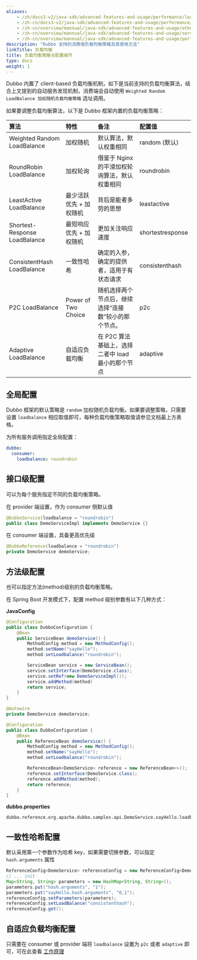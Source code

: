 ```yaml
---
aliases:
    - /zh/docs3-v2/java-sdk/advanced-features-and-usage/performance/loadbalance/
    - /zh-cn/docs3-v2/java-sdk/advanced-features-and-usage/performance/loadbalance/
    - /zh-cn/overview/mannual/java-sdk/advanced-features-and-usage/others/graceful-shutdown/
    - /zh-cn/overview/mannual/java-sdk/advanced-features-and-usage/service/consistent-hash/
    - /zh-cn/overview/mannual/java-sdk/advanced-features-and-usage/performance/loadbalance/
description: "Dubbo 支持的消费端负载均衡策略及其使用方法"
linkTitle: 负载均衡
title: 负载均衡策略与配置细节
type: docs
weight: 1
---
```


Dubbo 内置了 client-based 负载均衡机制，如下是当前支持的负载均衡算法，结合上文提到的自动服务发现机制，消费端会自动使用 `Weighted Random LoadBalance 加权随机负载均衡策略` 选址调用。

如果要调整负载均衡算法，以下是 Dubbo 框架内置的负载均衡策略：

| 算法                        | 特性                    | 备注                                            | 配置值                                             |
| :-------------------------- | :---------------------- | :---------------------------------------------- | :---------------------------------------------- |
| Weighted Random LoadBalance           | 加权随机                | 默认算法，默认权重相同              | random (默认) |
| RoundRobin LoadBalance       | 加权轮询                | 借鉴于 Nginx 的平滑加权轮询算法，默认权重相同 | roundrobin |
| LeastActive LoadBalance      | 最少活跃优先 + 加权随机 | 背后是能者多劳的思想                           | leastactive |
| Shortest-Response LoadBalance | 最短响应优先 + 加权随机 | 更加关注响应速度                             | shortestresponse |
| ConsistentHash LoadBalance   | 一致性哈希             | 确定的入参，确定的提供者，适用于有状态请求        | consistenthash |
| P2C LoadBalance   | Power of Two Choice    | 随机选择两个节点后，继续选择“连接数”较小的那个节点。         | p2c |
| Adaptive LoadBalance   | 自适应负载均衡       | 在 P2C 算法基础上，选择二者中 load 最小的那个节点         | adaptive |

## 全局配置
Dubbo 框架的默认策略是 `random` 加权随机负载均衡。如果要调整策略，只需要设置 `loadbalance` 相应取值即可，每种负载均衡策略取值请参见文档最上方表格。

为所有服务调用指定全局配置：
```yaml
dubbo:
  consumer:
    loadbalance: roundrobin
```

## 接口级配置
可以为每个服务指定不同的负载均衡策略。

在 provider 端设置，作为 consumer 侧默认值
```java
@DubboService(loadbalance = "roundrobin")
public class DemoServiceImpl implements DemoService {}
```

在 consumer 端设置，具备更高优先级
```java
@DubboReference(loadbalance = "roundrobin")
private DemoService demoService;
```

## 方法级配置
也可以指定方法(method)级别的负载均衡策略。

在 Spring Boot 开发模式下，配置 method 级别参数有以下几种方式：

**JavaConfig**
```java
@Configuration
public class DubboConfiguration {
    @Bean
    public ServiceBean demoService() {
    	MethodConfig method = new MethodConfig();
		method.setName("sayHello");
		method.setLoadbalance("roundrobin");

        ServiceBean service = new ServiceBean();
        service.setInterface(DemoService.class);
        service.setRef(new DemoServiceImpl());
        service.addMethod(method)
        return service;
    }
}
```

```java
@Autowire
private DemoService demoService;

@Configuration
public class DubboConfiguration {
    @Bean
    public ReferenceBean demoService() {
    	MethodConfig method = new MethodConfig();
		method.setName("sayHello");
		method.setLoadbalance("roundrobin");

        ReferenceBean<DemoService> reference = new ReferenceBean<>();
		reference.setInterface(DemoService.class);
		reference.addMethod(method);
        return reference;
    }
}
```

**dubbo.properties**
```properties
dubbo.reference.org.apache.dubbo.samples.api.DemoService.sayHello.loadbalance=roundrobin
```

## 一致性哈希配置

默认采用第一个参数作为哈希 key，如果需要切换参数，可以指定 `hash.arguments` 属性

```java
ReferenceConfig<DemoService> referenceConfig = new ReferenceConfig<DemoService>();
// ... init
Map<String, String> parameters = new HashMap<String, String>();
parameters.put("hash.arguments", "1");
parameters.put("sayHello.hash.arguments", "0,1");
referenceConfig.setParameters(parameters);
referenceConfig.setLoadBalance("consistenthash");
referenceConfig.get();
```

## 自适应负载均衡配置

只需要在 consumer 或 provider 端将 `loadbalance` 设置为 `p2c` 或者 `adaptive` 即可，可在此查看 [工作原理](/zh-cn/overview/reference/proposals/heuristic-flow-control)
